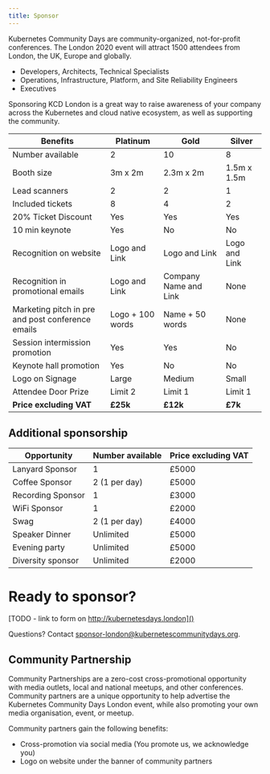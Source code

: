 ```yaml
---
title: Sponsor
---
```


Kubernetes Community Days are community-organized, not-for-profit conferences. The London 2020 event will attract 1500 attendees from London, the UK, Europe and globally.
   * Developers, Architects, Technical Specialists
   * Operations, Infrastructure, Platform, and Site Reliability Engineers
   * Executives

Sponsoring KCD London is a great way to raise awareness of your company across the Kubernetes and cloud native ecosystem, as well as supporting the community.

Benefits                          | Platinum | Gold      | Silver
----------------------------------|----------|-----------|----------
Number available                  | 2        | 10        | 8
Booth size                        | 3m x 2m  | 2.3m x 2m | 1.5m x 1.5m
Lead scanners                     | 2        | 2         | 1
Included tickets                  | 8        | 4         | 2
20% Ticket Discount               | Yes      | Yes       | Yes
10 min keynote                    | Yes      | No        | No
Recognition on website            | Logo and Link      | Logo and Link        | Logo and Link
Recognition in promotional emails | Logo and Link      | Company Name and Link        | None
Marketing pitch in pre and post conference emails | Logo + 100 words      | Name + 50 words        | None
Session intermission promotion    | Yes      | Yes        | No
Keynote hall promotion            | Yes      | No        | No
Logo on Signage                   | Large    | Medium    | Small
Attendee Door Prize               | Limit 2  | Limit 1   | Limit 1
**Price excluding VAT**           | **£25k** | **£12k**  | **£7k**

## Additional sponsorship

Opportunity       | Number available |  Price excluding VAT
------------------|------------------|---------------------
Lanyard Sponsor   | 1                | £5000
Coffee Sponsor    | 2 (1 per day)    | £5000
Recording Sponsor | 1                | £3000
WiFi Sponsor      | 1                | £2000
Swag              | 2 (1 per day)    | £4000
Speaker Dinner    | Unlimited        | £5000
Evening party     | Unlimited        | £5000
Diversity sponsor | Unlimited        | £2000

# Ready to sponsor?

[TODO - link to form on http://kubernetesdays.london]()

Questions? Contact [sponsor-london@kubernetescommunitydays.org](mailto:sponsor-london@kubernetescommunitydays.org).

## Community Partnership

Community Partnerships are a zero-cost cross-promotional opportunity with media outlets, local and national meetups, and other conferences. Community partners are a unique opportunity to help advertise the Kubernetes Community Days London event, while also promoting your own media organisation, event, or meetup.

Community partners gain the following benefits:

* Cross-promotion via social media (You promote us, we acknowledge you)
* Logo on website under the banner of community partners
